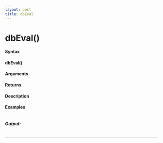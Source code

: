 ```yaml
---
layout: post
title: dbEval
---
```


# dbEval()


#### Syntax

#### dbEval()

#### Arguments

#### Returns

#### Description

#### Examples

```

```

##### Output:

```

```

---